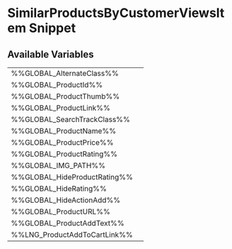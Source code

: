 # <span class="jumptarget"> SimilarProductsByCustomerViewsItem Snippet </span>

## <span class="jumptarget"> Available Variables </span>
|||
|---|---|
| %%GLOBAL_AlternateClass%% |
| %%GLOBAL_ProductId%% |
| %%GLOBAL_ProductThumb%% |
| %%GLOBAL_ProductLink%% |
| %%GLOBAL_SearchTrackClass%% |
| %%GLOBAL_ProductName%% |
| %%GLOBAL_ProductPrice%% |
| %%GLOBAL_ProductRating%% |
| %%GLOBAL_IMG_PATH%% |
| %%GLOBAL_HideProductRating%% |
| %%GLOBAL_HideRating%% |
| %%GLOBAL_HideActionAdd%% |
| %%GLOBAL_ProductURL%% |
| %%GLOBAL_ProductAddText%% |
| %%LNG_ProductAddToCartLink%% |
